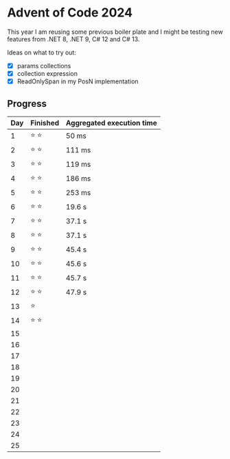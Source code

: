 # Advent of Code 2024

This year I am reusing some previous boiler plate and I might be testing new features from .NET 8, .NET 9, C# 12 and C# 13.

Ideas on what to try out:
- [x] params collections
- [x] collection expression
- [x] ReadOnlySpan in my PosN implementation

## Progress
| Day | Finished      | Aggregated execution time |
|-----|---------------|----------------------|
| 1   | :star: :star: | 50 ms|
| 2   | :star: :star: | 111 ms|
| 3   | :star: :star: | 119 ms|
| 4   | :star: :star: | 186 ms|
| 5   | :star: :star: | 253 ms|
| 6   | :star: :star: | 19.6 s|
| 7   | :star: :star: | 37.1 s|
| 8   | :star: :star: | 37.1 s|
| 9   | :star: :star: | 45.4 s|
| 10  | :star: :star: | 45.6 s|
| 11  | :star: :star: | 45.7 s|
| 12  | :star: :star: | 47.9 s|
| 13  | :star: ||
| 14  | :star: :star:||
| 15  | ||
| 16  | ||
| 17  | ||
| 18  | ||
| 19  | ||
| 20  | ||
| 21  | ||
| 22  | ||
| 23  | ||
| 24  | ||
| 25  | ||

